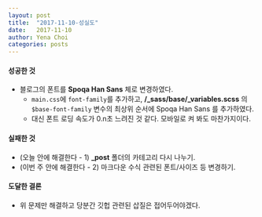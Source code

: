 ```yaml
---
layout: post
title:  "2017-11-10-성실도"
date:   2017-11-10
author: Yena Choi
categories: posts
---
```


#### 성공한 것
- 블로그의 폰트를 **Spoqa Han Sans** 체로 변경하였다.
  - `main.css`에 `font-family`를 추가하고, **/_sass/base/_variables.scss** 의 `$base-font-family` 변수의 최상위 순서에 Spoqa Han Sans 를 추가하였다.
  - 대신 폰트 로딩 속도가 0.n초 느려진 것 같다. 모바일로 켜 봐도 마찬가지이다.

#### 실패한 것
- (오늘 안에 해결한다 - 1) **_post** 폴더의 카테고리 다시 나누기.
- (이번 주 안에 해결한다 - 2) 마크다운 수식 관련된 폰트/사이즈 등 변경하기.


#### 도달한 결론
- 위 문제만 해결하고 당분간 깃헙 관련된 삽질은 접어두어야겠다. 
